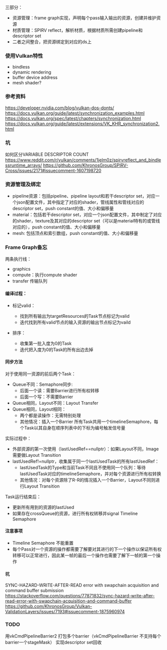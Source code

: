 三部分：
- 资源管理：frame graph实现，声明每个pass输入输出的资源，创建并维护资源
- 材质管理：SPIRV reflect，解析材质，根据材质所需创建pipeline和descriptor set
- 二者之间整合，把资源绑定到对应的ds上

### 使用Vulkan特性

- bindless
- dynamic rendering
- buffer device address
- mesh shader?

### 参考资料

https://developer.nvidia.com/blog/vulkan-dos-donts/
https://docs.vulkan.org/guide/latest/synchronization_examples.html
https://docs.vulkan.org/spec/latest/chapters/synchronization.html
https://docs.vulkan.org/guide/latest/extensions/VK_KHR_synchronization2.html

### 坑

如何区分VARIABLE DESCRIPTOR COUNT
https://www.reddit.com/r/vulkan/comments/1jelm0z/spirvreflect_and_bindlessruntime_arrays/
https://github.com/KhronosGroup/SPIRV-Cross/issues/2171#issuecomment-1607198720


### 资源管理及绑定

- pipeline资源：包括pipeline、pipeline layout和若干descriptor set，对应一个json配置文件，其中指定了对应的shader，管线属性和管线对应的descriptor set，push constant的值、大小和偏移量
- material：包括若干descriptor set，对应一个json配置文件，其中制定了对应的shader，texture及其对应的descriptor set（可以是material特有的或管线对应的），push constant的值、大小和偏移量
- mesh: 包括顶点和索引数组，push constant的值、大小和偏移量

### Frame Graph备忘

两条执行线：

- graphics
- compute：执行compute shader
- transfer 传输队列

#### 编译过程：

- 标记valid：
  - 找到所有输出为targetResources的Task节点标记为valid
  - 迭代找到所有valid节点的输入资源的输出节点标记为vaild

- 排序：
  - 收集第一批入度为0的Task
  - 迭代把入度为0的Task的所有出边去掉

#### 同步方法

对于使用同一资源的前后两个Task：
- Queue不同：Semaphore同步:
  - 后面一个读：需要Barrier进行所有权转移
  - 后面一个写：不需要Barrier
- Queue相同，Layout不同：Layout Transfer
- Queue相同，Layout相同：
  - 两个都是读操作：无需特别处理
  - 其他情况：插入一个Barrier
所有Task共用一个timelineSemaphore，每个Task以其自身在顺序列表中的下标为编号触发信号量


实际过程中：
- 外部资源的第一次使用（lastUsedRef==nullptr）：如果Layout不同，Image需要做Layout Transition
- lastUsedRef!=nullptr，收集属于同一个lastUsedTask的所有lastUsedRef：
  - lastUsedTask的Type和当前Task不同且不使用同一个队列：等待lastUsedTask对应的timelineSemaphore，并对每个资源进行所有权转换
  - 其他情况：对每个资源除了R-R的情况插入一个Barrier，Layout不同则进行Layout Transition

Task运行结束后：
- 更新所有用到的资源的lastUsed
- 如果存在crossQueue的资源，进行所有权转移并signal Timeline Semaphore

#### 注意事项

- Timeline Semaphore 不能重置
- 每个Pass对一个资源的操作都需要了解要对其进行的下一个操作以保证所有权转移可以正常进行，因此某一帧的最后一个操作也需要了解下一帧的第一个操作


#### 坑

SYNC-HAZARD-WRITE-AFTER-READ error with swapchain acquisition and command buffer submission
https://stackoverflow.com/questions/77871832/sync-hazard-write-after-read-error-with-swapchain-acquisition-and-command-buffer
https://github.com/KhronosGroup/Vulkan-ValidationLayers/issues/7193#issuecomment-1875960974

### TODO

用vkCmdPipelineBarrier2 打包多个barrier（vkCmdPipelineBarrier 不支持每个barrier一个stageMask）
实现descriptor set回收